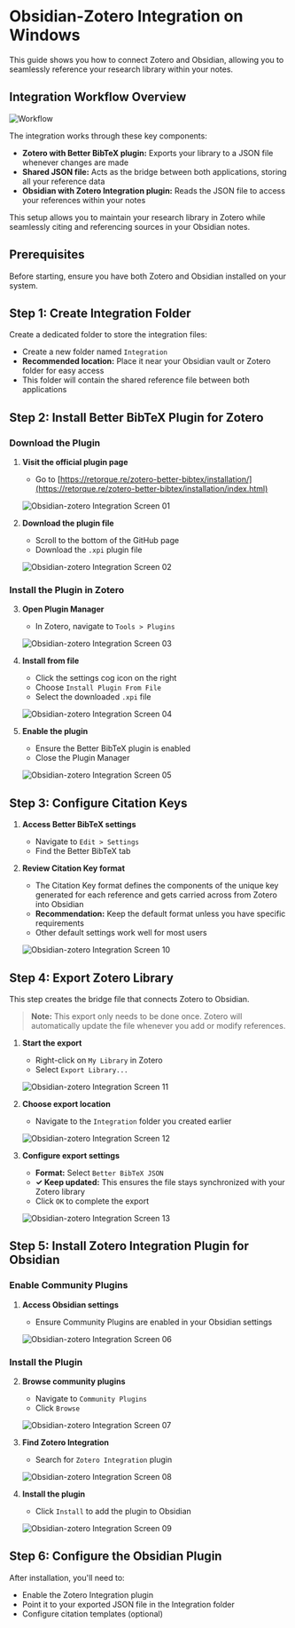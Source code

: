 # Obsidian-Zotero Integration on Windows

This guide shows you how to connect Zotero and Obsidian, allowing you to seamlessly reference your research library within your notes.

## Integration Workflow Overview
![Workflow](./assets/drawing-20250820153930.excalidraw.svg)

The integration works through these key components:
- **Zotero with Better BibTeX plugin:** Exports your library to a JSON file whenever changes are made
- **Shared JSON file:** Acts as the bridge between both applications, storing all your reference data
- **Obsidian with Zotero Integration plugin:** Reads the JSON file to access your references within your notes

This setup allows you to maintain your research library in Zotero while seamlessly citing and referencing sources in your Obsidian notes.

## Prerequisites

Before starting, ensure you have both Zotero and Obsidian installed on your system.

## Step 1: Create Integration Folder

Create a dedicated folder to store the integration files:
- Create a new folder named `Integration`
- **Recommended location:** Place it near your Obsidian vault or Zotero folder for easy access
- This folder will contain the shared reference file between both applications

## Step 2: Install Better BibTeX Plugin for Zotero

### Download the Plugin

1. **Visit the official plugin page**
   - Go to [https://retorque.re/zotero-better-bibtex/installation/](https://retorque.re/zotero-better-bibtex/installation/index.html)

   ![Obsidian-zotero Integration Screen 01](./assets/Integration_01.png)

2. **Download the plugin file**
   - Scroll to the bottom of the GitHub page
   - Download the `.xpi` plugin file

   ![Obsidian-zotero Integration Screen 02](./assets/Integration_02.png)

### Install the Plugin in Zotero

3. **Open Plugin Manager**
   - In Zotero, navigate to `Tools > Plugins`

   ![Obsidian-zotero Integration Screen 03](./assets/Integration_03.png)

4. **Install from file**
   - Click the settings cog icon on the right
   - Choose `Install Plugin From File`
   - Select the downloaded `.xpi` file

   ![Obsidian-zotero Integration Screen 04](./assets/Integration_04.png)

5. **Enable the plugin**
   - Ensure the Better BibTeX plugin is enabled
   - Close the Plugin Manager

   ![Obsidian-zotero Integration Screen 05](./assets/Integration_05.png)

## Step 3: Configure Citation Keys

1. **Access Better BibTeX settings**
   - Navigate to `Edit > Settings` 
   - Find the Better BibTeX tab

2. **Review Citation Key format**
   - The Citation Key format defines the components of the unique key generated for each reference and gets carried across from Zotero into Obsidian
   - **Recommendation:** Keep the default format unless you have specific requirements
   - Other default settings work well for most users

   ![Obsidian-zotero Integration Screen 10](./assets/Integration_06.png)

## Step 4: Export Zotero Library

This step creates the bridge file that connects Zotero to Obsidian.

> **Note:** This export only needs to be done once. Zotero will automatically update the file whenever you add or modify references.

1. **Start the export**
   - Right-click on `My Library` in Zotero
   - Select `Export Library...`

   ![Obsidian-zotero Integration Screen 11](./assets/Integration_07.png)

2. **Choose export location**
   - Navigate to the `Integration` folder you created earlier

   ![Obsidian-zotero Integration Screen 12](./assets/Integration_08.png)

3. **Configure export settings**
   - **Format:** Select `Better BibTeX JSON`
   - **✓ Keep updated:** This ensures the file stays synchronized with your Zotero library
   - Click `OK` to complete the export

   ![Obsidian-zotero Integration Screen 13](./assets/Integration_09.png)


## Step 5: Install Zotero Integration Plugin for Obsidian

### Enable Community Plugins

1. **Access Obsidian settings**
   - Ensure Community Plugins are enabled in your Obsidian settings

   ![Obsidian-zotero Integration Screen 06](./assets/Integration_10.png)

### Install the Plugin

2. **Browse community plugins**
   - Navigate to `Community Plugins`
   - Click `Browse`

   ![Obsidian-zotero Integration Screen 07](./assets/Integration_11.png)

3. **Find Zotero Integration**
   - Search for `Zotero Integration` plugin

   ![Obsidian-zotero Integration Screen 08](./assets/Integration_12.png)

4. **Install the plugin**
   - Click `Install` to add the plugin to Obsidian

   ![Obsidian-zotero Integration Screen 09](./assets/Integration_13.png)

## Step 6: Configure the Obsidian Plugin

After installation, you'll need to:
- Enable the Zotero Integration plugin
- Point it to your exported JSON file in the Integration folder
- Configure citation templates (optional)

